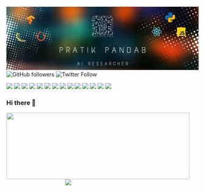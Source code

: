 
[![Header](https://github.com/pratik-1999/pratik-1999/blob/main/heade_image_prk.jpg "Header")](https://www.linkedin.com/in/pratikpandab)
<img alt="GitHub followers" src="https://img.shields.io/github/followers/pratik-1999?label=Follow&style=social">
<img alt="Twitter Follow" src="https://img.shields.io/twitter/follow/_pandav7?label=Follow&style=social">


![](https://img.shields.io/badge/Tools-Tensorflow-informational?style=flat-square&logo=tensorflow&logoColor=white&color=important)
![](https://img.shields.io/badge/Tools-Pytorch-informational?style=flat-square&logo=pytorch&logoColor=white&color=important)
![](https://img.shields.io/badge/Tools-Docker-informational?style=flat-square&logo=docker&logoColor=white&color=important)
![](https://img.shields.io/badge/Tools-Keras-informational?style=flat-square&logo=keras&logoColor=white&color=important)
![](https://img.shields.io/badge/Tools-MySQL-informational?style=flat-square&logo=mysql&logoColor=white&color=important)
![](https://img.shields.io/badge/Tools-Flask-informational?style=flat-square&logo=flask&logoColor=white&color=important)
![](https://img.shields.io/badge/Tools-React-informational?style=flat-square&logo=react&logoColor=white&color=important)
![](https://img.shields.io/badge/OS-Linux-informational?style=flat-square&logo=linux&logoColor=white&color=green)
![](https://img.shields.io/badge/Language-Python-informational?style=flat-square&logo=python&logoColor=white&color=blue)
![](https://img.shields.io/badge/Language-Javascript-informational?style=flat-square&logo=javascript&logoColor=white&color=blue)
![](https://img.shields.io/badge/Language-HTML-informational?style=flat-square&logo=html&logoColor=white&color=blue)
![](https://img.shields.io/badge/Language-CSS-informational?style=flat-square&logo=css&logoColor=white&color=blue)
![](https://img.shields.io/badge/Deploy-Heroku-informational?style=flat-square&logo=heroku&logoColor=white&color=2bbc8a)
![](https://img.shields.io/badge/Deploy-AWS-informational?style=flat-square&logo=amazon&logoColor=white&color=2bbc8a)



### Hi there 👋

<a href="https://github.com/pratik-1999/github-readme-stats">
  <img align="center" width=480 height=175 src="https://github-readme-stats.vercel.app/api?username=pratik-1999&count_private=true&theme=radical&show_icons=true" />
</a>
<a href="https://github.com/pratik-1999/github-readme-stats">
  <img align="right" width=350 heigh=200 src="https://github-readme-stats.vercel.app/api/top-langs/?username=pratik-1999&layout=compact&theme=merko" />
</a>


<!--
**pratik-1999/pratik-1999** is a ✨ _special_ ✨ repository because its `README.md` (this file) appears on your GitHub profile.

Here are some ideas to get you started:

- 🔭 I’m currently working on ...
- 🌱 I’m currently learning ...
- 👯 I’m looking to collaborate on ...
- 🤔 I’m looking for help with ...
- 💬 Ask me about ...
- 📫 How to reach me: ...
- 😄 Pronouns: ...
- ⚡ Fun fact: ...
-->
